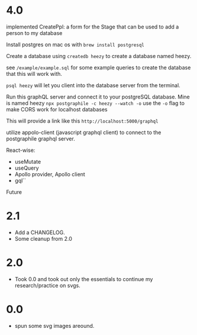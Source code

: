 # 4.0

implemented CreatePpl:
a form for the Stage that can be used to add a person to my database

Install postgres on mac os with `brew install postgresql`

Create a database using `createdb heezy` to create a database named heezy.

see `/example/example.sql` for some example queries to create the database that this will work with.

`psql heezy` will let you client into the database server from the terminal.

Run this graphQL server and connect it to your postgreSQL database.  Mine is named heezy
`npx postgraphile -c heezy --watch -o`
use the `-o` flag to make CORS work for localhost databases

This will provide a link like this `http://localhost:5000/graphql`

utilize appolo-client (javascript graphql client) to connect to the postgraphile graphql server.

React-wise:
* useMutate
* useQuery
* Apollo provider, Apollo client
* gql``

Future


# 2.1

* Add a CHANGELOG.
* Some cleanup from 2.0


# 2.0

* Took 0.0 and took out only the essentials to continue my research/practice on svgs.

# 0.0

* spun some svg images areound.


